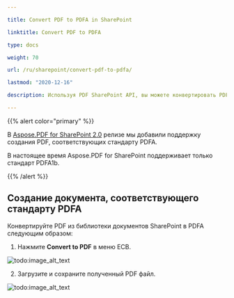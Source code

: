 ```yaml
---

title: Convert PDF to PDFA in SharePoint

linktitle: Convert PDF to PDFA

type: docs

weight: 70

url: /ru/sharepoint/convert-pdf-to-pdfa/

lastmod: "2020-12-16"

description: Используя PDF SharePoint API, вы можете конвертировать PDF в формат PDFA. В настоящее время поддерживается только стандарт PDF/A-1b.

---
```


{{% alert color="primary" %}}

В [Aspose.PDF for SharePoint 2.0](https://releases.aspose.com/pdf/sharepoint/new-releases/aspose.pdf-for-sharepoint-2.0.0/) релизе мы добавили поддержку создания PDF, соответствующих стандарту PDFA.

В настоящее время Aspose.PDF for SharePoint поддерживает только стандарт PDFA1b.

{{% /alert %}}

## **Создание документа, соответствующего стандарту PDFA**

Конвертируйте PDF из библиотеки документов SharePoint в PDFA следующим образом:

1. Нажмите **Convert to PDF** в меню ECB.

![todo:image_alt_text](convert-pdf-to-pdfa_1.png)

2. Загрузите и сохраните полученный PDF файл.

![todo:image_alt_text](convert-pdf-to-pdfa_2.png)